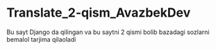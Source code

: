 # Translate_2-qism_AvazbekDev
Bu sayt Django da qilingan va bu saytni 2 qismi bolib bazadagi sozlarni bemalol tarjima qilaoladi
